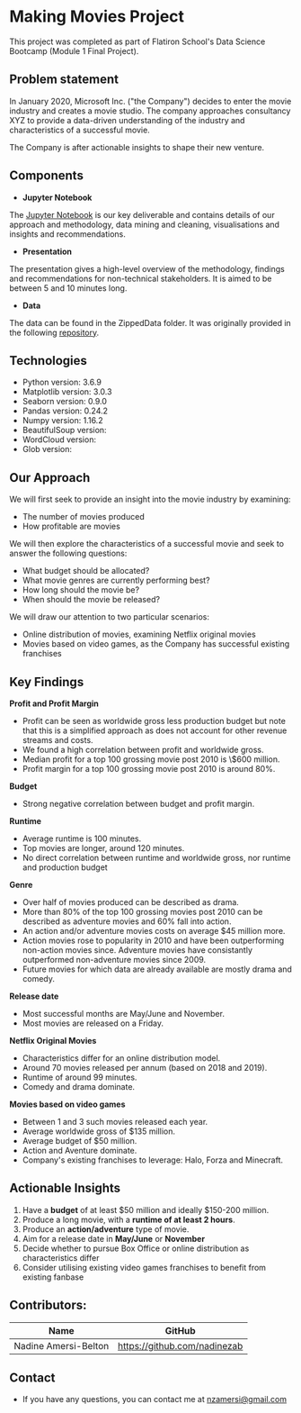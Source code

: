 # Making Movies Project

This project was completed as part of Flatiron School's Data Science Bootcamp (Module 1 Final Project).

## Problem statement
In January 2020, Microsoft Inc. ("the Company") decides to enter the movie industry and creates a movie studio. The company approaches consultancy XYZ to provide a data-driven understanding of the industry and characteristics of a successful movie.

The Company is after actionable insights to shape their new venture.

## Components

* **Jupyter Notebook**

The <a href="https://github.com/nadinezab/making-movies/blob/master/Making%20Movies.ipynb">Jupyter Notebook</a> is our key deliverable and contains details of our approach and methodology, data mining and cleaning, visualisations and insights and recommendations.

* **Presentation**

The presentation gives a high-level overview of the methodology, findings and recommendations for non-technical stakeholders. It is aimed to be between 5 and 10 minutes long.

* **Data**

The data can be found in the ZippedData folder. It was originally provided in the following <a href="https://github.com/learn-co-students/dsc-mod-1-project-v2-1-onl01-dtsc-pt-012120/tree/master/zippedData">repository</a>.

## Technologies
* Python version: 3.6.9
* Matplotlib version: 3.0.3
* Seaborn version: 0.9.0
* Pandas version: 0.24.2
* Numpy version: 1.16.2
* BeautifulSoup version:
* WordCloud version:
* Glob version:

## Our Approach
We will first seek to provide an insight into the movie industry by examining:
- The number of movies produced
- How profitable are movies

We will then explore the characteristics of a successful movie and seek to answer the following questions:
- What budget should be allocated? 
- What movie genres are currently performing best? 
- How long should the movie be? 
- When should the movie be released? 

We will draw our attention to two particular scenarios:
- Online distribution of movies, examining Netflix original movies
- Movies based on video games, as the Company has successful existing franchises

## Key Findings
**Profit and Profit Margin**
- Profit can be seen as worldwide gross less production budget but note that this is a simplified approach as does not account for other revenue streams and costs. 
- We found a high correlation between profit and worldwide gross.
- Median profit for a top 100 grossing movie post 2010 is \\$600 million.
- Profit margin for a top 100 grossing movie post 2010 is around 80%.

**Budget**
- Strong negative correlation between budget and profit margin.

**Runtime**
- Average runtime is 100 minutes.
- Top movies are longer, around 120 minutes.
- No direct correlation between runtime and worldwide gross, nor runtime and production budget

**Genre**
- Over half of movies produced can be described as drama.
- More than 80% of the top 100 grossing movies post 2010 can be described as adventure movies and 60% fall into action.
- An action and/or adventure movies costs on average $45 million more.
- Action movies rose to popularity in 2010 and have been outperforming non-action movies since. Adventure movies have consistantly outperformed non-adventure movies since 2009.
- Future movies for which data are already available are mostly drama and comedy.

**Release date**
- Most successful months are May/June and November.
- Most movies are released on a Friday.

**Netflix Original Movies**
- Characteristics differ for an online distribution model.
- Around 70 movies released per annum (based on 2018 and 2019).
- Runtime of around 99 minutes.
- Comedy and drama dominate.

**Movies based on video games**
- Between 1 and 3 such movies released each year.
- Average worldwide gross of $135 million.
- Average budget of $50 million.
- Action and Aventure dominate.
- Company's existing franchises to leverage: Halo, Forza and Minecraft.

## Actionable Insights

1. Have a **budget** of at least $50 million and ideally $150-200 million.
2. Produce a long movie, with a **runtime of at least 2 hours**.
3. Produce an **action/adventure** type of movie.
4. Aim for a release date in **May/June** or **November**
5. Decide whether to pursue Box Office or online distribution as characteristics differ
6. Consider utilising existing video games franchises to benefit from existing fanbase

## Contributors:

|Name     |  GitHub   |
|---------|-----------------|
|Nadine Amersi-Belton |https://github.com/nadinezab|

## Contact

* If you have any questions, you can contact me at nzamersi@gmail.com
